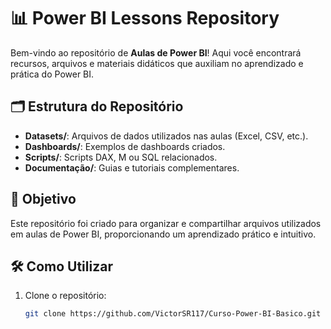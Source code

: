 # 📊 Power BI Lessons Repository

Bem-vindo ao repositório de **Aulas de Power BI**! Aqui você encontrará recursos, arquivos e materiais didáticos que auxiliam no aprendizado e prática do Power BI.

## 🗂️ Estrutura do Repositório

- **Datasets/**: Arquivos de dados utilizados nas aulas (Excel, CSV, etc.).
- **Dashboards/**: Exemplos de dashboards criados.
- **Scripts/**: Scripts DAX, M ou SQL relacionados.
- **Documentação/**: Guias e tutoriais complementares.

## 🚀 Objetivo

Este repositório foi criado para organizar e compartilhar arquivos utilizados em aulas de Power BI, proporcionando um aprendizado prático e intuitivo.

## 🛠️ Como Utilizar

1. Clone o repositório:
   ```bash
   git clone https://github.com/VictorSR117/Curso-Power-BI-Basico.git
